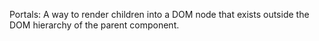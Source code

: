 Portals: A way to render children into a DOM node that exists outside the DOM hierarchy of the parent component.